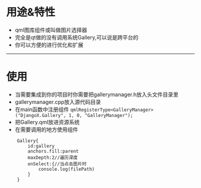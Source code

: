 # 用途&特性
* qml图库组件或叫做图片选择器
* 完全是qt做的没有调用系统Gallery,可以说是跨平台的
* 你可以方便的进行优化和扩展
***
# 使用
* 当需要集成到你的项目时你需要把gallerymanager.h放入头文件目录里
* gallerymanager.cpp放入源代码目录
* 在main函数中注册组件
``qmlRegisterType<GalleryManager>("DjangoX.Gallery", 1, 0, "GalleryManager");``
* 把Gallery.qml放进资源系统
* 在需要调用的地方使用组件
```
    Gallery{
        id:gallery
        anchors.fill:parent
        maxDepth:2//遍历深度
        onSelect:{//当点击图片时
            console.log(filePath)
        }
    }
```
